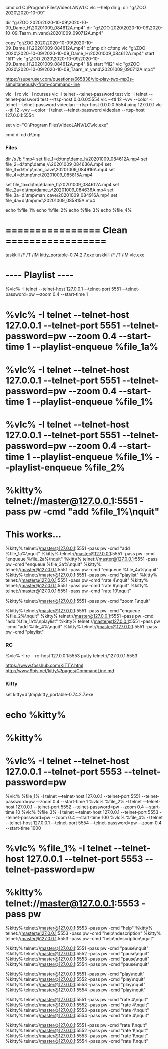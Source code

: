 cmd
cd C:\Program Files\VideoLAN\VLC
vlc --help
dir g:
dir "g:\ZOO 2020\2020-10-09"

dir "g:\ZOO 2020\2020-10-09\2020-10-09_Dame_H\20201009_084612A.mp4"
dir "g:\ZOO 2020\2020-10-09\2020-10-09_Taarn_m_vand\20201009_090712A.mp4"

copy "g:\ZOO 2020\2020-10-09\2020-10-09_Dame_H\20201009_084612A.mp4" c:\tmp
dir c:\tmp
vlc "g:\ZOO 2020\2020-10-09\2020-10-09_Dame_H\20201009_084612A.mp4"
start "fil1" vlc "g:\ZOO 2020\2020-10-09\2020-10-09_Dame_H\20201009_084612A.mp4" && start "fil2" vlc "g:\ZOO 2020\2020-10-09\2020-10-09_Taarn_m_vand\20201009_090712A.mp4"


https://superuser.com/questions/665838/vlc-play-two-mp3s-simultaneously-from-command-line

vlc -I rc
vlc -I ncurses
vlc -I telnet --telnet-password test
vlc -I telnet --telnet-password test --rtsp-host 0.0.0.0:5554
vlc --ttl 12 -vvv --color -I telnet --telnet-password videolan --rtsp-host 0.0.0.0:5554
ping 127.0.0.1
vlc --ttl 12 -vvv --color -I telnet --telnet-password videolan --rtsp-host 127.0.0.1:5554





set vlc="C:\Program Files\VideoLAN\VLC\vlc.exe"

cmd
d:
cd d:\tmp

### Files ####
dir /s /b *.mp4
set file_1=d:\tmp\dame_h\20201009_084612A.mp4
set file_2=d:\tmp\dame_v\20201009_084636A.mp4
set file_3=d:\tmp\man_cave\20201009_084916A.mp4
set file_4=d:\tmp\mc\20201009_085815A.mp4

set file_1a=d:\\tmp\\dame_h\\20201009_084612A.mp4
set file_2a=d:\\tmp\\dame_v\\20201009_084636A.mp4
set file_3a=d:\\tmp\\man_cave\\20201009_084916A.mp4
set file_4a=d:\\tmp\\mc\\20201009_085815A.mp4

echo %file_1%
echo %file_2%
echo %file_3%
echo %file_4%

# ================ Clean =================
taskkill /F /T /IM kitty_portable-0.74.2.7.exe
taskkill /F /T /IM vlc.exe


# ---- Playlist ----
%vlc% -I telnet --telnet-host 127.0.0.1 --telnet-port 5551 --telnet-password=pw --zoom 0.4 --start-time 1
# %vlc% -I telnet --telnet-host 127.0.0.1 --telnet-port 5551 --telnet-password=pw --zoom 0.4 --start-time 1 --playlist-enqueue %file_1a%
# %vlc% -I telnet --telnet-host 127.0.0.1 --telnet-port 5551 --telnet-password=pw --zoom 0.4 --start-time 1 --playlist-enqueue %file_1%
# %vlc% -I telnet --telnet-host 127.0.0.1 --telnet-port 5551 --telnet-password=pw --zoom 0.4 --start-time 1 --playlist-enqueue %file_1% --playlist-enqueue %file_2%
# %kitty% telnet://master@127.0.0.1:5551 -pass pw -cmd "add %file_1%\nquit"


# This works...
%kitty% telnet://master@127.0.0.1:5551 -pass pw -cmd "add %file_1a%\nquit"
%kitty% telnet://master@127.0.0.1:5551 -pass pw -cmd "enqueue %file_2a%\nquit"
%kitty% telnet://master@127.0.0.1:5551 -pass pw -cmd "enqueue %file_3a%\nquit"
%kitty% telnet://master@127.0.0.1:5551 -pass pw -cmd "enqueue %file_4a%\nquit"
%kitty% telnet://master@127.0.0.1:5551 -pass pw -cmd "playlist"
%kitty% telnet://master@127.0.0.1:5551 -pass pw -cmd "rate 4\nquit"
%kitty% telnet://master@127.0.0.1:5551 -pass pw -cmd "rate 6\nquit"
%kitty% telnet://master@127.0.0.1:5551 -pass pw -cmd "rate 10\nquit"

%kitty% telnet://master@127.0.0.1:5551 -pass pw -cmd "zoom 1\nquit"

%kitty% telnet://master@127.0.0.1:5551 -pass pw -cmd "enqueue %file_2%\nquit"
%kitty% telnet://master@127.0.0.1:5551 -pass pw -cmd "add %file_1a%\nplaylist"
%kitty% telnet://master@127.0.0.1:5551 -pass pw -cmd "add %file_4%\nquit"
%kitty% telnet://master@127.0.0.1:5551 -pass pw -cmd "playlist"


### RC ####
%vlc% -I rc --rc-host 127.0.0.1:5553
putty telnet://127.0.0.1:5553  


https://www.fosshub.com/KiTTY.html
http://www.9bis.net/kitty/#!pages/CommandLine.md

### Kitty ###
set kitty=d:\tmp\kitty_portable-0.74.2.7.exe
# echo %kitty%
# %kitty%
# %vlc% -I telnet --telnet-host 127.0.0.1 --telnet-port 5553 --telnet-password=pw
%vlc% %file_1% -I telnet --telnet-host 127.0.0.1 --telnet-port 5551 --telnet-password=pw --zoom 0.4 --start-time 1 
%vlc% %file_2% -I telnet --telnet-host 127.0.0.1 --telnet-port 5552 --telnet-password=pw --zoom 0.4 --start-time 10
%vlc% %file_3% -I telnet --telnet-host 127.0.0.1 --telnet-port 5553 --telnet-password=pw --zoom 0.4 --start-time 100
%vlc% %file_4% -I telnet --telnet-host 127.0.0.1 --telnet-port 5554 --telnet-password=pw --zoom 0.4 --start-time 1000
# %vlc% %file_1% -I telnet --telnet-host 127.0.0.1 --telnet-port 5553 --telnet-password=pw



# %kitty% telnet://master@127.0.0.1:5553 -pass pw
%kitty% telnet://master@127.0.0.1:5553 -pass pw -cmd "help"
%kitty% telnet://master@127.0.0.1:5553 -pass pw -cmd "help\ndescription"
%kitty% telnet://master@127.0.0.1:5553 -pass pw -cmd "help\ndescription\nquit"



%kitty% telnet://master@127.0.0.1:5551 -pass pw -cmd "pause\nquit"
%kitty% telnet://master@127.0.0.1:5552 -pass pw -cmd "pause\nquit"
%kitty% telnet://master@127.0.0.1:5553 -pass pw -cmd "pause\nquit"
%kitty% telnet://master@127.0.0.1:5554 -pass pw -cmd "pause\nquit"

%kitty% telnet://master@127.0.0.1:5551 -pass pw -cmd "play\nquit"
%kitty% telnet://master@127.0.0.1:5552 -pass pw -cmd "play\nquit"
%kitty% telnet://master@127.0.0.1:5553 -pass pw -cmd "play\nquit"
%kitty% telnet://master@127.0.0.1:5554 -pass pw -cmd "play\nquit"

%kitty% telnet://master@127.0.0.1:5551 -pass pw -cmd "rate 4\nquit"
%kitty% telnet://master@127.0.0.1:5552 -pass pw -cmd "rate 4\nquit"
%kitty% telnet://master@127.0.0.1:5553 -pass pw -cmd "rate 4\nquit"
%kitty% telnet://master@127.0.0.1:5554 -pass pw -cmd "rate 4\nquit"

%kitty% telnet://master@127.0.0.1:5551 -pass pw -cmd "rate 1\nquit"
%kitty% telnet://master@127.0.0.1:5552 -pass pw -cmd "rate 1\nquit"
%kitty% telnet://master@127.0.0.1:5553 -pass pw -cmd "rate 1\nquit"
%kitty% telnet://master@127.0.0.1:5554 -pass pw -cmd "rate 1\nquit"





